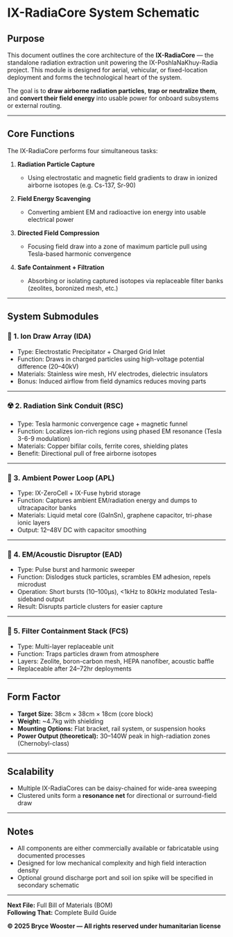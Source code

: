 # IX-RadiaCore System Schematic

## Purpose  
This document outlines the core architecture of the **IX-RadiaCore** — the standalone radiation extraction unit powering the IX-PoshlaNaKhuy-Radia project. This module is designed for aerial, vehicular, or fixed-location deployment and forms the technological heart of the system.

The goal is to **draw airborne radiation particles**, **trap or neutralize them**, and **convert their field energy** into usable power for onboard subsystems or external routing.

---

## Core Functions
The IX-RadiaCore performs four simultaneous tasks:

1. **Radiation Particle Capture**
   - Using electrostatic and magnetic field gradients to draw in ionized airborne isotopes (e.g. Cs-137, Sr-90)
   
2. **Field Energy Scavenging**
   - Converting ambient EM and radioactive ion energy into usable electrical power
   
3. **Directed Field Compression**
   - Focusing field draw into a zone of maximum particle pull using Tesla-based harmonic convergence

4. **Safe Containment + Filtration**
   - Absorbing or isolating captured isotopes via replaceable filter banks (zeolites, boronized mesh, etc.)

---

## System Submodules

### 🧲 1. Ion Draw Array (IDA)
- Type: Electrostatic Precipitator + Charged Grid Inlet
- Function: Draws in charged particles using high-voltage potential difference (20–40kV)
- Materials: Stainless wire mesh, HV electrodes, dielectric insulators
- Bonus: Induced airflow from field dynamics reduces moving parts

---

### ☢️ 2. Radiation Sink Conduit (RSC)
- Type: Tesla harmonic convergence cage + magnetic funnel
- Function: Localizes ion-rich regions using phased EM resonance (Tesla 3-6-9 modulation)
- Materials: Copper bifilar coils, ferrite cores, shielding plates
- Benefit: Directional pull of free airborne isotopes

---

### 🔋 3. Ambient Power Loop (APL)
- Type: IX-ZeroCell + IX-Fuse hybrid storage
- Function: Captures ambient EM/radiation energy and dumps to ultracapacitor banks
- Materials: Liquid metal core (GaInSn), graphene capacitor, tri-phase ionic layers
- Output: 12–48V DC with capacitor smoothing

---

### 🔄 4. EM/Acoustic Disruptor (EAD)
- Type: Pulse burst and harmonic sweeper
- Function: Dislodges stuck particles, scrambles EM adhesion, repels microdust
- Operation: Short bursts (10–100μs), <1kHz to 80kHz modulated Tesla-sideband output
- Result: Disrupts particle clusters for easier capture

---

### 🧼 5. Filter Containment Stack (FCS)
- Type: Multi-layer replaceable unit
- Function: Traps particles drawn from atmosphere
- Layers: Zeolite, boron-carbon mesh, HEPA nanofiber, acoustic baffle
- Replaceable after 24–72hr deployments

---

## Form Factor

- **Target Size:** 38cm × 38cm × 18cm (core block)
- **Weight:** ~4.7kg with shielding
- **Mounting Options:** Flat bracket, rail system, or suspension hooks
- **Power Output (theoretical):** 30–140W peak in high-radiation zones (Chernobyl-class)

---

## Scalability
- Multiple IX-RadiaCores can be daisy-chained for wide-area sweeping
- Clustered units form a **resonance net** for directional or surround-field draw

---

## Notes
- All components are either commercially available or fabricatable using documented processes
- Designed for low mechanical complexity and high field interaction density
- Optional ground discharge port and soil ion spike will be specified in secondary schematic

---

**Next File:** Full Bill of Materials (BOM)  
**Following That:** Complete Build Guide

**© 2025 Bryce Wooster — All rights reserved under humanitarian license**
